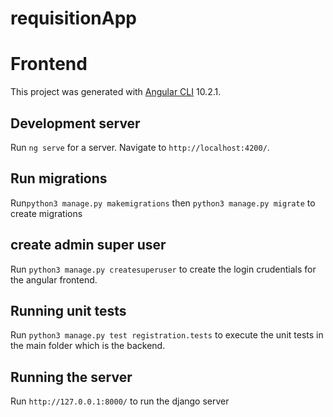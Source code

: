 # requisitionApp
# Frontend

This project was generated with [Angular CLI](https://github.com/angular/angular-cli) 10.2.1.

## Development server

Run `ng serve` for a server. Navigate to `http://localhost:4200/`. 

## Run migrations
Run`python3 manage.py makemigrations` then `python3 manage.py migrate` to create migrations

## create admin super user
Run `python3 manage.py createsuperuser` to create the login crudentials for the angular frontend.
## Running unit tests

Run `python3 manage.py test registration.tests` to execute the unit tests in the main folder which is the backend.

## Running the server
Run `http://127.0.0.1:8000/` to run the django server

